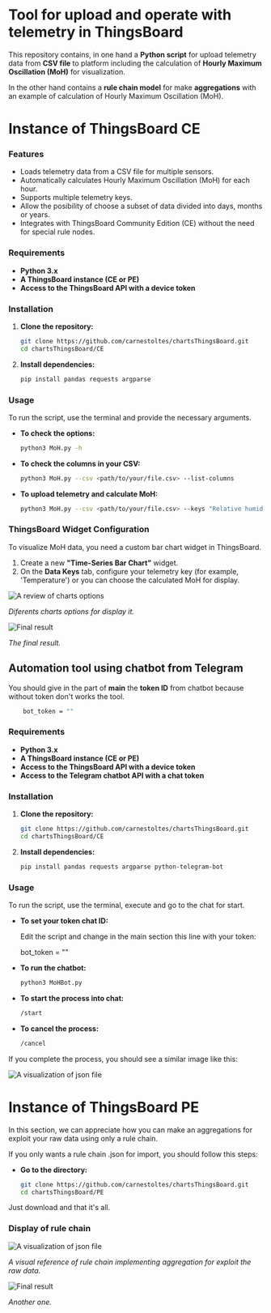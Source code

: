 # Tool for upload and operate with telemetry in ThingsBoard

This repository contains, in one hand a **Python script** for upload telemetry data from **CSV file** to platform including the calculation of **Hourly Maximum Oscillation (MoH)** for visualization.

In the other hand contains a **rule chain model** for make **aggregations** with an example of calculation of Hourly Maximum Oscillation (MoH).

# Instance of ThingsBoard CE

### Features

* Loads telemetry data from a CSV file for multiple sensors.
* Automatically calculates Hourly Maximum Oscillation (MoH) for each hour.
* Supports multiple telemetry keys.
* Allow the posibility of choose a subset of data divided into days, months or years. 
* Integrates with ThingsBoard Community Edition (CE) without the need for special rule nodes.


### Requirements

* **Python 3.x**
* **A ThingsBoard instance (CE or PE)**
* **Access to the ThingsBoard API with a device token**


### Installation

1.  **Clone the repository:**
    ```bash
    git clone https://github.com/carnestoltes/chartsThingsBoard.git
    cd chartsThingsBoard/CE
    ```

2.  **Install dependencies:**
    ```bash
    pip install pandas requests argparse
    ```

### Usage

To run the script, use the terminal and provide the necessary arguments.

* **To check the options:**
    ```bash
    python3 MoH.py -h
    ```

* **To check the columns in your CSV:**
    ```bash
    python3 MoH.py --csv <path/to/your/file.csv> --list-columns
    ```

* **To upload telemetry and calculate MoH:**
    ```bash
    python3 MoH.py --csv <path/to/your/file.csv> --keys "Relative humidity" "Temperature" --token <your-token> --moh
    ```

### ThingsBoard Widget Configuration

To visualize MoH data, you need a custom bar chart widget in ThingsBoard. 

1.  Create a new **"Time-Series Bar Chart"** widget.
2.  On the **Data Keys** tab, configure your telemetry key (for example, 'Temperature') or you can choose the calculated MoH for display.

![A review of charts options](./images/Charts.png)

_Diferents charts options for display it._

![Final result](./images/CE_MoH.png)

_The final result._

## Automation tool using chatbot from Telegram

You should give in the part of **main** the **token ID** from chatbot because without token don't works the tool.

```bash
    bot_token = ""
   ```

### Requirements

* **Python 3.x**
* **A ThingsBoard instance (CE or PE)**
* **Access to the ThingsBoard API with a device token**
* **Access to the Telegram chatbot API with a chat token**


### Installation

1.  **Clone the repository:**
    ```bash
    git clone https://github.com/carnestoltes/chartsThingsBoard.git
    cd chartsThingsBoard/CE
    ```

2.  **Install dependencies:**
    ```bash
    pip install pandas requests argparse python-telegram-bot
    ```

### Usage

To run the script, use the terminal, execute and go to the chat for start.

* **To set your token chat ID:**
  
  Edit the script and change in the main section this line with your token:
  
    bot_token = ""

* **To run the chatbot:**
    ```bash
    python3 MoHBot.py 
    ```

* **To start the process into chat:**
    ```bash
    /start
    ```

* **To cancel the process:**
    ```bash
    /cancel
    ```
If you complete the process, you should see a similar image like this:

![A visualization of json file](./images/chatbot.png)

# Instance of ThingsBoard PE

In this section, we can appreciate how you can make an aggregations for exploit your raw data using only a rule chain.

If you only wants a rule chain .json for import, you should follow this steps:

* **Go to the directory:**
    ```bash
    git clone https://github.com/carnestoltes/chartsThingsBoard.git
    cd chartsThingsBoard/PE
    ```
Just download and that it's all.

### Display of rule chain 

![A visualization of json file](./images/Rule.png)

_A visual reference of rule chain implementing aggregation for exploit the raw data._

![Final result](./images/M&M.png)

_Another one._

